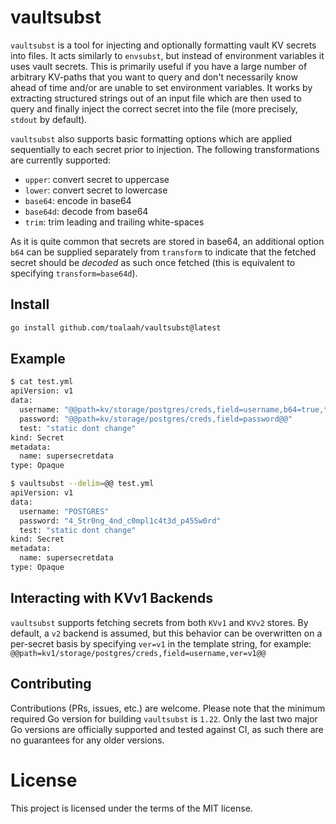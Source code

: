 # vaultsubst

`vaultsubst` is a tool for injecting and optionally formatting vault KV secrets
into files. It acts similarly to `envsubst`, but instead of environment
variables it uses vault secrets. This is primarily useful if you have a large
number of arbitrary KV-paths that you want to query and don't necessarily know
ahead of time and/or are unable to set environment variables. It works by
extracting structured strings out of an input file which are then used to query
and finally inject the correct secret into the file (more precisely, `stdout`
by default).

`vaultsubst` also supports basic formatting options which are applied
sequentially to each secret prior to injection. The following transformations
are currently supported:

- `upper`: convert secret to uppercase
- `lower`: convert secret to lowercase
- `base64`: encode in base64
- `base64d`: decode from base64
- `trim`: trim leading and trailing white-spaces

As it is quite common that secrets are stored in base64, an additional option
`b64` can be supplied separately from `transform` to indicate that the fetched
secret should be *decoded* as such once fetched (this is equivalent to
specifying `transform=base64d`).

## Install

```bash
go install github.com/toalaah/vaultsubst@latest
```

## Example

```bash
$ cat test.yml
apiVersion: v1
data:
  username: "@@path=kv/storage/postgres/creds,field=username,b64=true,transform=trim|upper@@"
  password: "@@path=kv/storage/postgres/creds,field=password@@"
  test: "static dont change"
kind: Secret
metadata:
  name: supersecretdata
type: Opaque

$ vaultsubst --delim=@@ test.yml
apiVersion: v1
data:
  username: "POSTGRES"
  password: "4_5tr0ng_4nd_c0mpl1c4t3d_p455w0rd"
  test: "static dont change"
kind: Secret
metadata:
  name: supersecretdata
type: Opaque

```

## Interacting with KVv1 Backends

`vaultsubst` supports fetching secrets from both `KVv1` and `KVv2` stores. By
default, a `v2` backend is assumed, but this behavior can be overwritten on a
per-secret basis by specifying `ver=v1` in the template string, for example:
`@@path=kv1/storage/postgres/creds,field=username,ver=v1@@`

## Contributing

Contributions (PRs, issues, etc.) are welcome. Please note that the minimum
required Go version for building `vaultsubst` is `1.22`. Only the last two
major Go versions are officially supported and tested against CI, as such there
are no guarantees for any older versions.

# License

This project is licensed under the terms of the MIT license.
